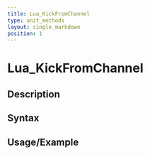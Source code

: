 ```yaml
---
title: Lua_KickFromChannel
type: unit_methods
layout: single_markdown
position: 1
---
```


# Lua_KickFromChannel

## Description

## Syntax

## Usage/Example


